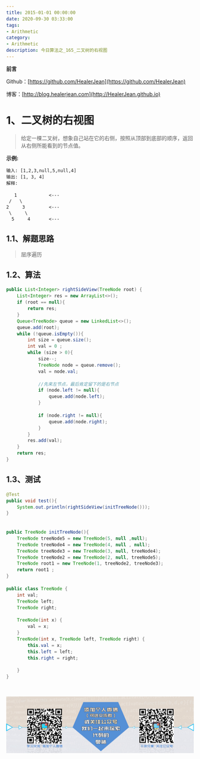 ```yaml
---
title: 2015-01-01 00:00:00
date: 2020-09-30 03:33:00
tags: 
- Arithmetic
category: 
- Arithmetic
description: 今日算法之_165_二叉树的右视图
---
```


**前言**     

 Github：[https://github.com/HealerJean](https://github.com/HealerJean)         

 博客：[http://blog.healerjean.com](http://HealerJean.github.io)          



# 1、二叉树的右视图
> 给定一棵二叉树，想象自己站在它的右侧，按照从顶部到底部的顺序，返回从右侧所能看到的节点值。

**示例:**

```
输入: [1,2,3,null,5,null,4]
输出: [1, 3, 4]
解释:

   1            <---
 /   \
2     3         <---
 \     \
  5     4       <---

```



## 1.1、解题思路 

>  层序遍历



## 1.2、算法

```java
public List<Integer> rightSideView(TreeNode root) {
    List<Integer> res = new ArrayList<>();
    if (root == null){
        return res;
    }
    Queue<TreeNode> queue = new LinkedList<>();
    queue.add(root);
    while (!queue.isEmpty()){
        int size = queue.size();
        int val = 0 ;
        while (size > 0){
            size--;
            TreeNode node = queue.remove();
            val = node.val;

            //先来左节点，最后肯定留下的是右节点
            if (node.left != null){
                queue.add(node.left);
            }

            if (node.right != null){
                queue.add(node.right);
            }
        }
        res.add(val);
    }
    return res;
}
```




## 1.3、测试 

```java
@Test
public void test(){
    System.out.println(rightSideView(initTreeNode()));
}


public TreeNode initTreeNode(){
    TreeNode treeNode5 = new TreeNode(5, null ,null);
    TreeNode treeNode4 = new TreeNode(4, null , null);
    TreeNode treeNode3 = new TreeNode(3, null, treeNode4);
    TreeNode treeNode2 = new TreeNode(2, null, treeNode5);
    TreeNode root1 = new TreeNode(1, treeNode2, treeNode3);
    return root1 ;
}

public class TreeNode {
    int val;
    TreeNode left;
    TreeNode right;

    TreeNode(int x) {
        val = x;
    }
    TreeNode(int x, TreeNode left, TreeNode right) {
        this.val = x;
        this.left = left;
        this.right = right;

    }
}
```



​          

![ContactAuthor](https://raw.githubusercontent.com/HealerJean/HealerJean.github.io/master/assets/img/artical_bottom.jpg)



<link rel="stylesheet" href="https://unpkg.com/gitalk/dist/gitalk.css">

<script src="https://unpkg.com/gitalk@latest/dist/gitalk.min.js"></script> 
<div id="gitalk-container"></div>    
 <script type="text/javascript">
    var gitalk = new Gitalk({
		clientID: `1d164cd85549874d0e3a`,
		clientSecret: `527c3d223d1e6608953e835b547061037d140355`,
		repo: `HealerJean.github.io`,
		owner: 'HealerJean',
		admin: ['HealerJean'],
		id: 'nVcav384xBQHgI2u',
    });
    gitalk.render('gitalk-container');
</script> 


